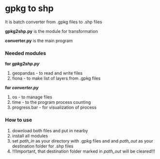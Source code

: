 # gpkg to shp
It is batch converter from .gpkg files to .shp files

**gpkg2shp.py** is the module for transformation

**converter.py** is the main program

### Needed modules

**for *gpkg2shp.py***

1. geopandas - to read and write files
2. fiona - to make list of layers from .gpkg files

**for *converter.py***

1. os - to manage files
2. time - to the program process counting
3. progress.bar - for visualization of process

### How to use
1. download both files and put in nearby
2. install all modules
3. set *path_in* as your directory with .gpkg files and and *path_out* as your destination folder for .shp files
4. !!!Important, that destination folder marked in *path_out* will be cleared!!!


